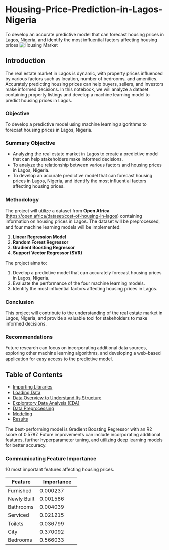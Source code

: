 # Housing-Price-Prediction-in-Lagos-Nigeria
To develop an accurate predictive model that can forecast housing prices in Lagos, Nigeria, and identify the most influential factors affecting housing prices
![Housing Market](https://i.postimg.cc/43tF36JH/LAGOS.jpg)

## Introduction
The real estate market in Lagos is dynamic, with property prices influenced by various factors such as location, number of bedrooms, and amenities. Accurately predicting housing prices can help buyers, sellers, and investors make informed decisions. In this notebook, we will analyze a dataset containing property listings and develop a machine learning model to predict housing prices in Lagos.

### Objective
To develop a predictive model using machine learning algorithms to forecast housing prices in Lagos, Nigeria.

### Summary Objective
- Analyzing the real estate market in Lagos to create a predictive model that can help stakeholders make informed decisions.
- To analyze the relationship between various factors and housing prices in Lagos, Nigeria.
- To develop an accurate predictive model that can forecast housing prices in Lagos, Nigeria, and identify the most influential factors affecting housing prices.

### Methodology
The project will utilize a dataset from **Open Africa** (https://open.africa/dataset/cost-of-housing-in-lagos) containing information on housing prices in Lagos. The dataset will be preprocessed, and four machine learning models will be implemented:

1. **Linear Regression Model**
2. **Random Forest Regressor**
3. **Gradient Boosting Regressor**
4. **Support Vector Regressor (SVR)**

The project aims to:
1. Develop a predictive model that can accurately forecast housing prices in Lagos, Nigeria.
2. Evaluate the performance of the four machine learning models.
3. Identify the most influential factors affecting housing prices in Lagos.

### Conclusion
This project will contribute to the understanding of the real estate market in Lagos, Nigeria, and provide a valuable tool for stakeholders to make informed decisions.

### Recommendations
Future research can focus on incorporating additional data sources, exploring other machine learning algorithms, and developing a web-based application for easy access to the predictive model.

## Table of Contents

- [Importing Libraries](#importing-libraries)
- [Loading Data](#loading-data)
- [Data Overview to Understand Its Structure](#data-overview-to-understand-its-structure)
- [Exploratory Data Analysis (EDA)](#exploratory-data-analysis-eda)
- [Data Preprocessing](#data-preprocessing)
- [Modeling](#modeling)
- [Results](#results)


The best-performing model is Gradient Boosting Regressor with an R2 score of 0.5787.
Future improvements can include incorporating additional features,
further hyperparameter tuning, and utilizing deep learning models for better accuracy.

### Communicating Feature Importance
10 most important features affecting housing prices.

| Feature          | Importance   |
|-------------------|-----------------|
| Furnished        | 0.000237        |
| Newly Built      | 0.001586        |
| Bathrooms        | 0.004039        |
| Serviced         | 0.021215        |
| Toilets          | 0.036799        |
| City             | 0.370092        |
| Bedrooms         | 0.566033        |
